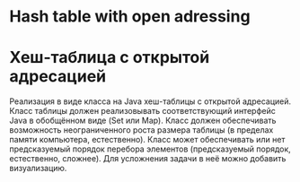 # Hash table with open adressing

# Хеш-таблица с открытой адресацией


Реализация в виде класса на Java хеш-таблицы с открытой адресацией. Класс таблицы должен реализовывать соответствующий
интерфейс Java в обобщённом виде (Set или Map). Класс должен обеспечивать возможность неограниченного роста размера 
таблицы (в пределах памяти компьютера, естественно). Класс может обеспечивать или нет предсказуемый порядок перебора 
элементов (предсказуемый порядок, естественно, сложнее). Для усложнения задачи в неё можно добавить визуализацию.
